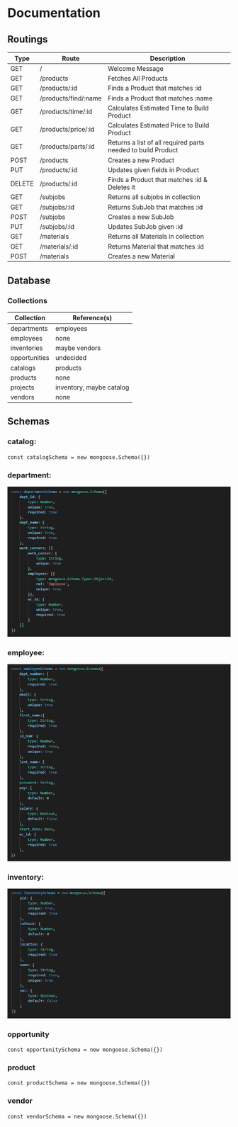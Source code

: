 # Documentation

## Routings

| Type    | Route                | Description   |
| ------- | -------------------- | ------------- |
| GET     | /                    | Welcome Message |
| GET     | /products            | Fetches All Products |
| GET     | /products/:id        | Finds a Product that matches :id |
| GET     | /products/find/:name | Finds a Product that matches :name |
| GET     | /products/time/:id   | Calculates Estimated Time to Build Product |
| GET     | /products/price/:id  | Calculates Estimated Price to Build Product |
| GET     | /products/parts/:id  | Returns a list of all required parts needed to build Product |
| POST    | /products            | Creates a new Product |
| PUT     | /products/:id        | Updates given fields in Product |
| DELETE  | /products/:id        | Finds a Product that matches :id & Deletes it |
| GET     | /subjobs             | Returns all subjobs in collection |
| GET     | /subjobs/:id         | Returns SubJob that matches :id |
| POST    | /subjobs             | Creates a new SubJob |
| PUT     | /subjobs/:id         | Updates SubJob given :id |
| GET     | /materials           | Returns all Materials in collection |
| GET     | /materials/:id       | Returns Material that matches :id |
| POST    | /materials           | Creates a new Material |

## Database

### Collections

| Collection    | Reference(s)  |
| ------------- | ------------- |
| departments   | employees     |
| employees     | none          |
| inventories   | maybe vendors |
| opportunities | undecided     |
| catalogs      | products      |
| products      | none          |
| projects      | inventory, maybe catalog |
| vendors       | none          |

## Schemas

### catalog:

```
const catalogSchema = new mongoose.Schema({})
```

### department:

![Department Schema](./docs/imgs/departments-schema.PNG)

### employee:

![Employee Schema](./docs/imgs/employee-schema.PNG)

### inventory:

![Inventory Schema](./docs/imgs/inventory-schema.PNG)

### opportunity

```
const opportunitySchema = new mongoose.Schema({})
```

### product

```
const productSchema = new mongoose.Schema({})
```

### vendor

```
const vendorSchema = new mongoose.Schema({})
```